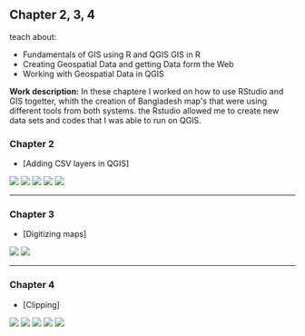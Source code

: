 ## Chapter 2, 3, 4
teach about:
 - Fundamentals of GIS using R and QGIS  GIS in R 
 - Creating Geospatial Data and getting Data form the Web 
 - Working with Geospatial Data in QGIS
 
**Work description:** In these chaptere I worked on how to use RStudio and GIS togetter, whith the creation of Bangladesh map's that were using different tools from both systems. the Rstudio allowed me to create new data sets and codes that I was able to run on QGIS.

### Chapter 2
- [Adding CSV layers in QGIS]

<img src="/Hands-On Geospatial Analysis with R and QGIS/chapter 4/4558617E-AD76-412C-8762-45EFB00E50AD.jpeg?raw=true"/>

<img src="/Hands-On Geospatial Analysis with R and QGIS/chapter 2/5664C5E5-6068-476F-8C8E-CCB2BC526A87.jpeg?raw=true"/>

<img src="/Hands-On Geospatial Analysis with R and QGIS/chapter 2/43D335C2-1C27-4906-9D3E-3972CB9E9A48.jpeg?raw=true"/>

<img src="/Hands-On Geospatial Analysis with R and QGIS/chapter 2/5DFF59F9-CCA0-46DB-A88C-6603E1D43C04.jpeg?raw=true"/>

<img src="/Hands-On Geospatial Analysis with R and QGIS/chapter 2/7C04E742-FB22-4526-A31E-79FE720A245B.jpeg?raw=true"/>

---

### Chapter 3

- [Digitizing maps]


<img src="/Hands-On Geospatial Analysis with R and QGIS/chapter 3/25364E22-7B4F-405B-B349-DA2624C20D53.jpeg?raw=true"/>

<img src="/Hands-On Geospatial Analysis with R and QGIS/chapter 4/AE748CA2-4A6C-4A55-B08F-A10D3180ABCB.jpeg?raw=true"/>

---

### Chapter 4

- [Clipping]

<img src="/Hands-On Geospatial Analysis with R and QGIS/chapter 4/4558617E-AD76-412C-8762-45EFB00E50AD.jpeg?raw=true"/>

<img src="/Hands-On Geospatial Analysis with R and QGIS/chapter 4/8B1245F1-F3C8-4E19-8DC7-1F25D0AD6D94.jpeg?raw=true"/>

<img src="/Hands-On Geospatial Analysis with R and QGIS/chapter 4/BA64EF55-5E9A-4F79-8A08-75DE10D80553.jpeg?raw=true"/>

<img src="/Hands-On Geospatial Analysis with R and QGIS/chapter 4/17F98837-8B0D-4086-9ECA-1A6EBBF354DF.jpeg?raw=true"/>

<img src="/Hands-On Geospatial Analysis with R and QGIS/chapter 4/966AA575-D0D9-412F-B326-7A2E7F48FCF2.jpeg?raw=true"/>


